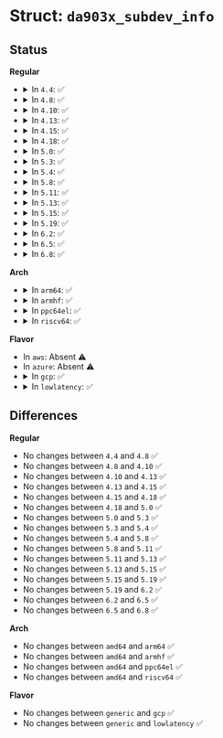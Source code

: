 # Struct: <code>da903x_subdev_info</code>

## Status
<b>Regular</b>
<ul>
<li>
<details>
<summary>In <code>4.4</code>: ✅</summary>

```c
struct da903x_subdev_info {
    int id;
    const char *name;
    void *platform_data;
};
```
</details>
</li>
<li>
<details>
<summary>In <code>4.8</code>: ✅</summary>

```c
struct da903x_subdev_info {
    int id;
    const char *name;
    void *platform_data;
};
```
</details>
</li>
<li>
<details>
<summary>In <code>4.10</code>: ✅</summary>

```c
struct da903x_subdev_info {
    int id;
    const char *name;
    void *platform_data;
};
```
</details>
</li>
<li>
<details>
<summary>In <code>4.13</code>: ✅</summary>

```c
struct da903x_subdev_info {
    int id;
    const char *name;
    void *platform_data;
};
```
</details>
</li>
<li>
<details>
<summary>In <code>4.15</code>: ✅</summary>

```c
struct da903x_subdev_info {
    int id;
    const char *name;
    void *platform_data;
};
```
</details>
</li>
<li>
<details>
<summary>In <code>4.18</code>: ✅</summary>

```c
struct da903x_subdev_info {
    int id;
    const char *name;
    void *platform_data;
};
```
</details>
</li>
<li>
<details>
<summary>In <code>5.0</code>: ✅</summary>

```c
struct da903x_subdev_info {
    int id;
    const char *name;
    void *platform_data;
};
```
</details>
</li>
<li>
<details>
<summary>In <code>5.3</code>: ✅</summary>

```c
struct da903x_subdev_info {
    int id;
    const char *name;
    void *platform_data;
};
```
</details>
</li>
<li>
<details>
<summary>In <code>5.4</code>: ✅</summary>

```c
struct da903x_subdev_info {
    int id;
    const char *name;
    void *platform_data;
};
```
</details>
</li>
<li>
<details>
<summary>In <code>5.8</code>: ✅</summary>

```c
struct da903x_subdev_info {
    int id;
    const char *name;
    void *platform_data;
};
```
</details>
</li>
<li>
<details>
<summary>In <code>5.11</code>: ✅</summary>

```c
struct da903x_subdev_info {
    int id;
    const char *name;
    void *platform_data;
};
```
</details>
</li>
<li>
<details>
<summary>In <code>5.13</code>: ✅</summary>

```c
struct da903x_subdev_info {
    int id;
    const char *name;
    void *platform_data;
};
```
</details>
</li>
<li>
<details>
<summary>In <code>5.15</code>: ✅</summary>

```c
struct da903x_subdev_info {
    int id;
    const char *name;
    void *platform_data;
};
```
</details>
</li>
<li>
<details>
<summary>In <code>5.19</code>: ✅</summary>

```c
struct da903x_subdev_info {
    int id;
    const char *name;
    void *platform_data;
};
```
</details>
</li>
<li>
<details>
<summary>In <code>6.2</code>: ✅</summary>

```c
struct da903x_subdev_info {
    int id;
    const char *name;
    void *platform_data;
};
```
</details>
</li>
<li>
<details>
<summary>In <code>6.5</code>: ✅</summary>

```c
struct da903x_subdev_info {
    int id;
    const char *name;
    void *platform_data;
};
```
</details>
</li>
<li>
<details>
<summary>In <code>6.8</code>: ✅</summary>

```c
struct da903x_subdev_info {
    int id;
    const char *name;
    void *platform_data;
};
```
</details>
</li>
</ul>
<b>Arch</b>
<ul>
<li>
<details>
<summary>In <code>arm64</code>: ✅</summary>

```c
struct da903x_subdev_info {
    int id;
    const char *name;
    void *platform_data;
};
```
</details>
</li>
<li>
<details>
<summary>In <code>armhf</code>: ✅</summary>

```c
struct da903x_subdev_info {
    int id;
    const char *name;
    void *platform_data;
};
```
</details>
</li>
<li>
<details>
<summary>In <code>ppc64el</code>: ✅</summary>

```c
struct da903x_subdev_info {
    int id;
    const char *name;
    void *platform_data;
};
```
</details>
</li>
<li>
<details>
<summary>In <code>riscv64</code>: ✅</summary>

```c
struct da903x_subdev_info {
    int id;
    const char *name;
    void *platform_data;
};
```
</details>
</li>
</ul>
<b>Flavor</b>
<ul>
<li>
In <code>aws</code>: Absent ⚠️
</li>
<li>
In <code>azure</code>: Absent ⚠️
</li>
<li>
<details>
<summary>In <code>gcp</code>: ✅</summary>

```c
struct da903x_subdev_info {
    int id;
    const char *name;
    void *platform_data;
};
```
</details>
</li>
<li>
<details>
<summary>In <code>lowlatency</code>: ✅</summary>

```c
struct da903x_subdev_info {
    int id;
    const char *name;
    void *platform_data;
};
```
</details>
</li>
</ul>

## Differences
<b>Regular</b>
<ul>
<li>
No changes between <code>4.4</code> and <code>4.8</code> ✅
</li>
<li>
No changes between <code>4.8</code> and <code>4.10</code> ✅
</li>
<li>
No changes between <code>4.10</code> and <code>4.13</code> ✅
</li>
<li>
No changes between <code>4.13</code> and <code>4.15</code> ✅
</li>
<li>
No changes between <code>4.15</code> and <code>4.18</code> ✅
</li>
<li>
No changes between <code>4.18</code> and <code>5.0</code> ✅
</li>
<li>
No changes between <code>5.0</code> and <code>5.3</code> ✅
</li>
<li>
No changes between <code>5.3</code> and <code>5.4</code> ✅
</li>
<li>
No changes between <code>5.4</code> and <code>5.8</code> ✅
</li>
<li>
No changes between <code>5.8</code> and <code>5.11</code> ✅
</li>
<li>
No changes between <code>5.11</code> and <code>5.13</code> ✅
</li>
<li>
No changes between <code>5.13</code> and <code>5.15</code> ✅
</li>
<li>
No changes between <code>5.15</code> and <code>5.19</code> ✅
</li>
<li>
No changes between <code>5.19</code> and <code>6.2</code> ✅
</li>
<li>
No changes between <code>6.2</code> and <code>6.5</code> ✅
</li>
<li>
No changes between <code>6.5</code> and <code>6.8</code> ✅
</li>
</ul>
<b>Arch</b>
<ul>
<li>
No changes between <code>amd64</code> and <code>arm64</code> ✅
</li>
<li>
No changes between <code>amd64</code> and <code>armhf</code> ✅
</li>
<li>
No changes between <code>amd64</code> and <code>ppc64el</code> ✅
</li>
<li>
No changes between <code>amd64</code> and <code>riscv64</code> ✅
</li>
</ul>
<b>Flavor</b>
<ul>
<li>
No changes between <code>generic</code> and <code>gcp</code> ✅
</li>
<li>
No changes between <code>generic</code> and <code>lowlatency</code> ✅
</li>
</ul>
